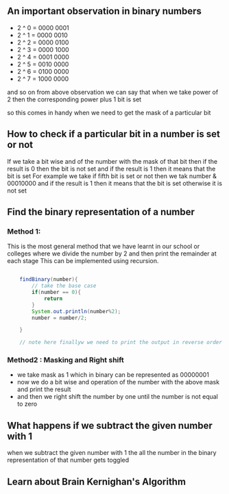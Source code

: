 ## An important observation in binary numbers

- 2 ^ 0  = 0000 0001
- 2 ^ 1  = 0000 0010
- 2 ^ 2  = 0000 0100
- 2 ^ 3  = 0000 1000
- 2 ^ 4  = 0001 0000
- 2 ^ 5  = 0010 0000
- 2 ^ 6  = 0100 0000
- 2 ^ 7  = 1000 0000

and so on 
from above observation we can say that when we take power of 2 then the corresponding power plus 1 bit is set

so this comes in handy when we need to get the mask of a particular bit


## How to check if a particular bit in a number is set or not

If we take a bit wise and of the number with the mask of that bit then if the result is 0 then the bit is not set and if the result is 1 then it means that the bit is set
For example we take if fifth bit is set or not then we tak number & 00010000 and if the result is 1 then it means that the bit is set otherwise it is not set


## Find the binary representation of a number

### Method 1:
This is the most general method that we have learnt in our school or colleges where we divide the number by 2 and then print the remainder at each stage
This can be implemented using recursion.

``` java

    findBinary(number){
        // take the base case
        if(number == 0){
            return 
        }
        System.out.println(number%2);
        number = number/2;

    }

    // note here finallyw we need to print the output in reverse order

```

### Method2 : Masking and Right shift

- we take mask as 1 which in binary can be represented as 00000001
- now we do a bit wise and operation of the number with the above mask and print the result 
- and then we right shift the number by one until the number is not equal to zero




##  What happens if we subtract the given number with 1

when we subtract the given number with 1 the all the number in the binary representation of that number gets toggled

## Learn about Brain Kernighan's Algorithm













